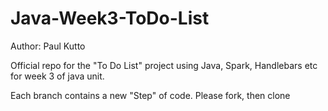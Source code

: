 # Java-Week3-ToDo-List

Author: Paul Kutto

Official repo for the "To Do List" project using Java, Spark, Handlebars etc for week 3 of java unit.

Each branch contains a new "Step" of code. Please fork, then clone
